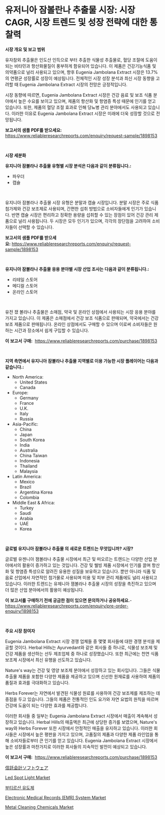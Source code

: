 <p><h1>유저니아 잠볼란나 추출물 시장: 시장 CAGR, 시장 트렌드 및 성장 전략에 대한 통찰력</h1></p><p><strong>시장 개요 및 보고 범위</strong></p>
<p><p>유자참외 추출물은 인도산 인득으로 부터 추출한 식물성 추출물로, 혈당 조절에 도움이 되는 비타민과 항산화물질이 풍부하게 함유되어 있습니다. 이 제품은 건강기능식품 및 의약품으로 널리 사용되고 있으며, 향후 Eugenia Jambolana Extract 시장은 13.7%의 연평균 성장률로 성장이 예상됩니다. 전체적인 시장 성장 분석과 최신 시장 동향을 고려할 때 Eugenia Jambolana Extract 시장의 전망은 긍정적입니다.</p><p>시장 동향에 따르면, Eugenia Jambolana Extract 시장은 건강 음료 및 보조 식품 분야에서 높은 수요를 보이고 있으며, 제품의 항산화 및 항염증 특성 때문에 인기를 얻고 있습니다. 또한, 제품의 혈당 조절 효과로 인해 당뇨병 관리 분야에서도 사용되고 있습니다. 이러한 이유로 Eugenia Jambolana Extract 시장은 미래에 더욱 성장할 것으로 전망됩니다.</p></p>
<p><strong>보고서의 샘플 PDF를 받으세요:</strong> <a href="https://www.reliableresearchreports.com/enquiry/request-sample/1898153">https://www.reliableresearchreports.com/enquiry/request-sample/1898153</a></p>
<p>&nbsp;</p>
<p><strong>시장 세분화</strong></p>
<p><strong>유지니아 잠볼라나 추출물 유형별 시장 분석은 다음과 같이 분류됩니다.:</strong></p>
<p><ul><li>파우더</li><li>캡슐</li></ul></p>
<p>&nbsp;</p>
<p><p>유지니아 잠볼라나 추출물 시장 유형은 분말과 캡슐 시장입니다. 분말 시장은 주로 식품 첨가제와 건강 보조제로 사용되며, 간편한 섭취 방법으로 소비자들에게 인기가 있습니다. 반면 캡슐 시장은 편리하고 정확한 용량을 섭취할 수 있는 장점이 있어 건강 관리 제품으로 널리 사용됩니다. 두 시장은 모두 인기가 있으며, 각각의 장단점을 고려하여 소비자들이 선택할 수 있습니다.</p></p>
<p><strong>보고서의 샘플 PDF를 받으세요:</strong>&nbsp;<a href="https://www.reliableresearchreports.com/enquiry/request-sample/1898153">https://www.reliableresearchreports.com/enquiry/request-sample/1898153</a></p>
<p>&nbsp;</p>
<p><strong> 유지니아 잠볼라나 추출물 응용 분야별 시장 산업 조사는 다음과 같이 분류됩니다.:</strong></p>
<p><ul><li>리테일 스토어</li><li>메디컬 스토어</li><li>온라인 스토어</li></ul></p>
<p>&nbsp;</p>
<p><p>유전 쟀 볼라나 추출물은 소매점, 약국 및 온라인 상점에서 사용되는 시장 응용 분야를 가지고 있습니다. 이 제품은 소매점에서 건강 보조 식품으로 판매되며, 약국에서는 건강 보조 제품으로 판매됩니다. 온라인 상점에서도 구매할 수 있으며 이로써 소비자들은 원하는 시간과 장소에서 쉽게 구입할 수 있습니다.</p></p>
<p><strong>이 보고서 구매:</strong>&nbsp; <a href="https://www.reliableresearchreports.com/purchase/1898153">https://www.reliableresearchreports.com/purchase/1898153</a></p>
<p>&nbsp;</p>
<p><strong>지역 측면에서 유지니아 잠볼라나 추출물 지역별로 이용 가능한 시장 플레이어는 다음과 같습니다.:</strong></p>
<p><ul>
    <li>
        North America:
        <ul>
            <li>United States</li>
            <li>Canada</li>
        </ul>
    </li>
    <li>
        Europe:
        <ul>
            <li>Germany</li>
            <li>France</li>
            <li>U.K.</li>
            <li>Italy</li>
            <li>Russia</li>
        </ul>
    </li>
    <li>
        Asia-Pacific:
        <ul>
            <li>China</li>
            <li>Japan</li>
            <li>South Korea</li>
            <li>India</li>
            <li>Australia</li>
            <li>China Taiwan</li>
            <li>Indonesia</li>
            <li>Thailand</li>
            <li>Malaysia</li>
        </ul>
    </li>
    <li>
        Latin America:
        <ul>
            <li>Mexico</li>
            <li>Brazil</li>
            <li>Argentina Korea</li>
            <li>Colombia</li>
        </ul>
    </li>
    <li>
        Middle East & Africa:
        <ul>
            <li>Turkey</li>
            <li>Saudi</li>
            <li>Arabia</li>
            <li>UAE</li>
            <li>Korea</li>
        </ul>
    </li>
    </ul></p>
<p>&nbsp;</p>
<p><strong>글로벌 유지니아 잠볼라나 추출물 의 새로운 트렌드는 무엇입니까? 시장?</strong></p>
<p><p>글로벌 유젠니아 잼볼라나 추출물 시장에서 최근 및 떠오르는 트렌드는 다양한 산업 분야에서의 활용이 증가하고 있는 것입니다. 건강 및 웰빙 제품 시장에서 인기를 끌며 항산화 및 항염증 특성으로 알려진 유용한 성질을 보유하고 있습니다. 뿐만 아니라 식품 및 음료 산업에서 자연적인 첨가물로 사용되며 미용 및 피부 관리 제품에도 널리 사용되고 있습니다. 이러한 트렌드는 유제니아 잼볼라나 추출물 시장의 성장을 촉진하고 있으며 더 많은 산업 분야에서의 활용이 예상됩니다.</p></p>
<p><strong>이 보고서를 구매하기 전에 궁금한 점이 있으면 문의하거나 공유하세요.</strong>- <a href="https://www.reliableresearchreports.com/enquiry/pre-order-enquiry/1898153">https://www.reliableresearchreports.com/enquiry/pre-order-enquiry/1898153</a></p>
<p>&nbsp;</p>
<p><strong>주요 시장 참여자</strong></p>
<p><p>Eugenia Jambolana Extract 시장 경쟁 업체들 중 몇몇 회사들에 대한 경쟁 분석을 제공할 것이다. Herbal Hills는 Ayurvedant와 같은 회사들 중 하나로, 식물성 보조제 및 건강 제품을 생산하는 선두 제조업체 중 하나로 성장했습니다. 또한 최근에는 천연 식품 보조제 시장에서 최신 유행을 선도하고 있습니다.</p><p>Nature's way는 건강 및 영양 보조제 분야에서 성장하고 있는 회사입니다. 그들은 식물 추출물 제품을 포함한 다양한 제품을 제공하고 있으며 신선한 원재료를 사용하여 제품의 품질과 효과를 극대화하고 있습니다.</p><p>Herbs Forever는 자연에서 발견된 식물성 원료를 사용하여 건강 보조제를 제조하는 데 중점을 두고 있습니다. 그들의 제품은 전통적인 인도 요가와 자연 요법의 원칙을 따르며 건강에 도움이 되는 다양한 효과를 제공합니다.</p><p>이러한 회사들 중 일부는 Eugenia Jambolana Extract 시장에서 매출이 계속해서 성장하고 있습니다. Herbal Hills의 매출액은 최근에 상당한 증가를 보였으며, Nature's way와 Herbs Forever 또한 시장에서 안정적인 매출을 유지하고 있습니다. 이러한 회사들은 시장에서 높은 평판을 가지고 있으며, 고품질의 제품과 다양한 제품 라인업을 통해 소비자들로부터 큰 인기를 얻고 있습니다. Eugenia Jambolana Extract 시장에서 높은 성장률과 마찬가지로 이러한 회사들의 지속적인 발전이 예상되고 있습니다.</p></p>
<p><strong>이 보고서 구매:</strong>&nbsp;&nbsp;<a href="https://www.reliableresearchreports.com/purchase/1898153">https://www.reliableresearchreports.com/purchase/1898153</a></p>
<p><p><a href="https://github.com/cnnriuez22368/Market-Research-Report-List-1/blob/main/6861334194325.md">信託会計ソフトウェア</a></p><p><a href="https://view.publitas.com/reportprime-1/led-spot-light-market-centers-on-aspects-such-as-market-growth-market-share-market-opportunity-and-projected-forecasts-spanning-from-2024-to-2031/">Led Spot Light Market</a></p><p><a href="https://medium.com/@percyhagernes9778/%EB%B6%80%ED%8B%B0%EB%A5%B4%EC%82%B0-%EC%9C%A0%EB%8F%84%EC%B2%B4-%EC%8B%9C%EC%9E%A5-%EB%8F%99%ED%96%A5-%EB%B0%8F-%EC%8B%9C%EC%9E%A5-%EB%B6%84%EC%84%9D%EC%9D%80-2024-2031%EB%85%84-%EA%B8%B0%EA%B0%84%EC%9D%84-%EC%9C%84%ED%95%9C-%EC%98%88%EC%B8%A1%EB%90%A9%EB%8B%88%EB%8B%A4-c6d5af68c398">부티르산 유도체</a></p><p><a href="https://issuu.com/reportprime-2/docs/electronic-medical-records-emr-system-market-size-">Electronic Medical Records (EMR) System Market</a></p><p><a href="https://github.com/Krish2023na/Market-Research-Report-List-3/blob/main/metal-cleaning-chemicals-market.md">Metal Cleaning Chemicals Market</a></p></p>
